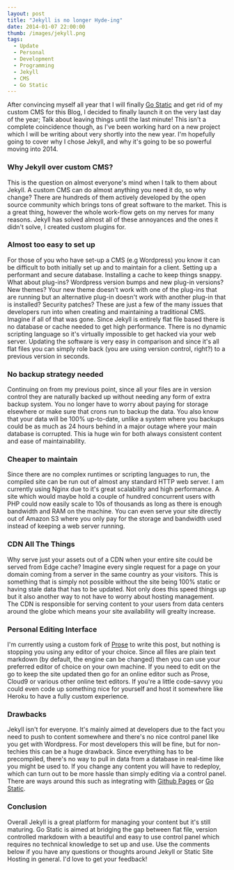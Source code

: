 ```yaml
---
layout: post
title: "Jekyll is no longer Hyde-ing"
date: 2014-01-07 22:00:00
thumb: /images/jekyll.png
tags:
  - Update
  - Personal
  - Development
  - Programming
  - Jekyll
  - CMS
  - Go Static
---
```


After convincing myself all year that I will finally [Go Static](https://gostatic.io) and get rid of my custom CMS for this Blog, I decided to finally launch it on the very last day of the year; Talk about leaving things until the last minute! This isn't a complete coincidence though, as I've been working hard on a new project which I will be writing about very shortly into the new year. I'm hopefully going to cover why I chose Jekyll, and why it's going to be so powerful moving into 2014.

### Why Jekyll over custom CMS?

This is the question on almost everyone's mind when I talk to them about Jekyll. A custom CMS can do almost anything you need it do, so why change? There are hundreds of them actively developed by the open source community which brings tons of great software to the market. This is a great thing, however the whole work-flow gets on my nerves for many reasons. Jekyll has solved almost all of these annoyances and the ones it didn't solve, I created custom plugins for.

### Almost too easy to set up

For those of you who have set-up a CMS (e.g Wordpress) you know it can be difficult to both initially set up and to maintain for a client. Setting up a performant and secure database. Installing a cache to keep things snappy. What about plug-ins? Wordpress version bumps and new plug-in versions? New themes? Your new theme doesn't work with one of the plug-ins that are running but an alternative plug-in doesn't work with another plug-in that is installed? Security patches? These are just a few of the many issues that developers run into when creating and maintaining a traditional CMS. Imagine if all of that was gone. Since Jekyll is entirely flat file based there is no database or cache needed to get high performance. There is no dynamic scripting language so it's virtually impossible to get hacked via your web server. Updating the software is very easy in comparison and since it's all flat files you can simply role back (you are using version control, right?) to a previous version in seconds.

### No backup strategy needed

Continuing on from my previous point, since all your files are in version control they are naturally backed up without needing any form of extra backup system. You no longer have to worry about paying for storage elsewhere or make sure that crons run to backup the data. You also know that your data will be 100% up-to-date, unlike a system where you backups could be as much as 24 hours behind in a major outage where your main database is corrupted. This ia huge win for both always consistent content and ease of maintainability.

### Cheaper to maintain

Since there are no complex runtimes or scripting languages to run, the compiled site can be run out of almost any standard HTTP web server. I am currently using Nginx due to it's great scalability and high performance. A site which would maybe hold a couple of hundred concurrent users with PHP could now easily scale to 10s of thousands as long as there is enough bandwidth and RAM on the machine. You can even serve your site directly out of Amazon S3 where you only pay for the storage and bandwidth used instead of keeping a web server running.

### CDN All The Things

Why serve just your assets out of a CDN when your entire site could be served from Edge cache? Imagine every single request for a page on your domain coming from a server in the same country as your visitors. This is something that is simply not possible without the site being 100% static or having stale data that has to be updated. Not only does this speed things up but it also another way to not have to worry about hosting management. The CDN is responsible for serving content to your users from data centers around the globe which means your site availability will grealty increase.

### Personal Editing Interface

I'm currently using a custom fork of [Prose](http://prose.io) to write this post, but nothing is stopping you using any editor of your choice. Since all files are plain text markdown (by default, the engine can be changed) then you can use your preferred editor of choice on your own machine. If you need to edit on the go to keep the site updated then go for an online editor such as Prose, Cloud9 or various other online text editors. If you're a little code-savvy you could even code up something nice for yourself and host it somewhere like Heroku to have a fully custom experience.

### Drawbacks

Jekyll isn't for everyone. It's mainly aimed at developers due to the fact you need to push to content somewhere and there's no nice control panel like you get with Wordpress. For most developers this will be fine, but for non-techies this can be a huge drawback. Since everything has to be precompiled, there's no way to pull in data from a database in real-time like you might be used to. If you change any content you will have to redeploy, which can turn out to be more hassle than simply editing via a control panel. There are ways around this such as integrating with [Github Pages](https://pages.github.com) or [Go Static](https://gostatic.io).

### Conclusion

Overall Jekyll is a great platform for managing your content but it's still maturing. Go Static is aimed at bridging the gap between flat file, version controlled markdown with a beautiful and easy to use control panel which requires no technical knowledge to set up and use. Use the comments below if you have any questions or thoughts around Jekyll or Static Site Hosting in general. I'd love to get your feedback!
